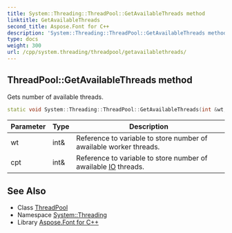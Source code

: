 ```yaml
---
title: System::Threading::ThreadPool::GetAvailableThreads method
linktitle: GetAvailableThreads
second_title: Aspose.Font for C++
description: 'System::Threading::ThreadPool::GetAvailableThreads method. Gets number of available threads in C++.'
type: docs
weight: 300
url: /cpp/system.threading/threadpool/getavailablethreads/
---
```

## ThreadPool::GetAvailableThreads method


Gets number of available threads.

```cpp
static void System::Threading::ThreadPool::GetAvailableThreads(int &wt, int &cpt)
```


| Parameter | Type | Description |
| --- | --- | --- |
| wt | int\& | Reference to variable to store number of awailable worker threads. |
| cpt | int\& | Reference to variable to store number of awailable [IO](../../../system.io/) threads. |

## See Also

* Class [ThreadPool](../)
* Namespace [System::Threading](../../)
* Library [Aspose.Font for C++](../../../)
